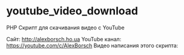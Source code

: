 # youtube_video_download

PHP Скрипт для скачивания видео с YouTube

Сайт: http://alexborsch.ho.ua
YouTube канал: https://youtube.com/c/AlexBorsch
Видео написания этого скрипта: